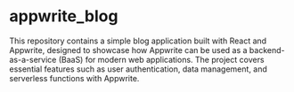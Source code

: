 # appwrite_blog
This repository contains a simple blog application built with React and Appwrite, designed to showcase how Appwrite can be used as a backend-as-a-service (BaaS) for modern web applications. The project covers essential features such as user authentication, data management, and serverless functions with Appwrite.